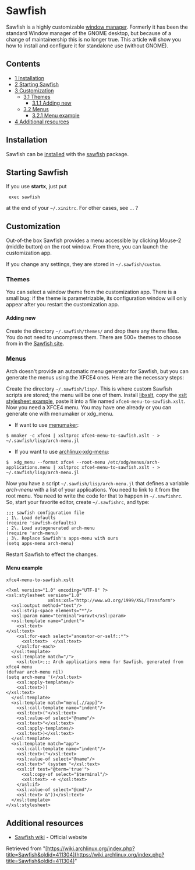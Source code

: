 # Sawfish

Sawfish is a highly customizable [window manager](/index.php/Window_manager "Window manager"). Formerly it has been the standard Window manager of the GNOME desktop, but because of a change of maintainership this is no longer true. This article will show you how to install and configure it for standalone use (without GNOME).

## Contents

*   [1 Installation](#Installation)
*   [2 Starting Sawfish](#Starting_Sawfish)
*   [3 Customization](#Customization)
    *   [3.1 Themes](#Themes)
        *   [3.1.1 Adding new](#Adding_new)
    *   [3.2 Menus](#Menus)
        *   [3.2.1 Menu example](#Menu_example)
*   [4 Additional resources](#Additional_resources)

## Installation

Sawfish can be [installed](/index.php/Installed "Installed") with the [sawfish](https://aur.archlinux.org/packages/sawfish/) package.

## Starting Sawfish

If you use **startx**, just put

```
 exec sawfish

```

at the end of your `~/.xinitrc`. For other cases, see ... ?

## Customization

Out-of-the box Sawfish provides a menu accessible by clicking Mouse-2 (middle button) on the root window. From there, you can launch the customization app.

If you change any settings, they are stored in `~/.sawfish/custom`.

### Themes

You can select a window theme from the customization app. There is a small bug: if the theme is parametrizable, its configuration window will only appear after you restart the customization app.

#### Adding new

Create the directory `~/.sawfish/themes/` and drop there any theme files. You do not need to uncompress them. There are 500+ themes to choose from in the [Sawfish site](http://sawfish.wikia.com/wiki/Themes).

### Menus

Arch doesn't provide an automatic menu generator for Sawfish, but you can generate the menus using the XFCE4 ones. Here are the necessary steps:

Create the directory `~/.sawfish/lisp/`. This is where custom Sawfish scripts are stored; the menu will be one of them. Install [libxslt](https://www.archlinux.org/packages/?name=libxslt), copy the [xslt stylesheet example](#Menu_example), paste it into a file named `xfce4-menu-to-sawfish.xslt`. Now you need a XFCE4 menu. You may have one already or you can generate one with menumaker or xdg_menu.

*   If want to use [menumaker](https://www.archlinux.org/packages/?name=menumaker):

```
$ mmaker -c xfce4 | xsltproc xfce4-menu-to-sawfish.xslt - > ~/.sawfish/lisp/arch-menu.jl

```

*   If you want to use [archlinux-xdg-menu](https://www.archlinux.org/packages/?name=archlinux-xdg-menu):

```
$  xdg_menu --format xfce4 --root-menu /etc/xdg/menus/arch-applications.menu | xsltproc xfce4-menu-to-sawfish.xslt - > ~/.sawfish/lisp/arch-menu.jl

```

Now you have a script `~/.sawfish/lisp/arch-menu.jl` that defines a variable _arch-menu_ with a list of your applications. You need to link to it from the root menu. You need to write the code for that to happen in `~/.sawfishrc`. So, start your favorite editor, create `~/.sawfishrc`, and type:

```
;;; sawfish configuration file
; 1\. Load defaults
(require 'sawfish-defaults)
; 2\. Load autogenerated arch-menu
(require 'arch-menu)
; 3\. Replace Sawfish's apps-menu with ours
(setq apps-menu arch-menu)

```

Restart Sawfish to effect the changes.

#### Menu example

 `xfce4-menu-to-sawfish.xslt` 

```
<?xml version="1.0" encoding="UTF-8" ?>
<xsl:stylesheet version="1.0"
                xmlns:xsl="http://www.w3.org/1999/XSL/Transform">
  <xsl:output method="text"/>
  <xsl:strip-space elements="*"/>
  <xsl:param name="terminal">urxvt</xsl:param>
  <xsl:template name="indent">
    <xsl:text>
</xsl:text>
    <xsl:for-each select="ancestor-or-self::*">
      <xsl:text>  </xsl:text>
    </xsl:for-each>
  </xsl:template>
  <xsl:template match="/">
    <xsl:text>;;; Arch applications menu for Sawfish, generated from xfce4 menu
(defvar arch-menu nil)
(setq arch-menu '(</xsl:text>
    <xsl:apply-templates/>
    <xsl:text>))
</xsl:text>
  </xsl:template>
  <xsl:template match="menu[.//app]">
    <xsl:call-template name="indent"/>
    <xsl:text>("</xsl:text>
    <xsl:value-of select="@name"/>
    <xsl:text>"</xsl:text>
    <xsl:apply-templates/>
    <xsl:text>)</xsl:text>
  </xsl:template>
  <xsl:template match="app">
    <xsl:call-template name="indent"/>
    <xsl:text>("</xsl:text>
    <xsl:value-of select="@name"/>
    <xsl:text>" (system "</xsl:text>
    <xsl:if test="@term='true'">
      <xsl:copy-of select="$terminal"/>
      <xsl:text> -e </xsl:text>
    </xsl:if>
    <xsl:value-of select="@cmd"/>    
    <xsl:text> &"))</xsl:text>
  </xsl:template>
</xsl:stylesheet>

```

## Additional resources

*   [Sawfish wiki](http://sawfish.wikia.com/wiki/Main_Page) - Official website

Retrieved from "[https://wiki.archlinux.org/index.php?title=Sawfish&oldid=411304](https://wiki.archlinux.org/index.php?title=Sawfish&oldid=411304)"